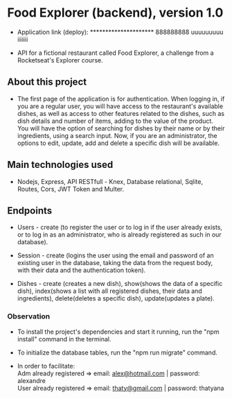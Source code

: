 # Food Explorer (backend), version 1.0 

- Application link (deploy): ********************* 888888888 uuuuuuuuu iiiiiii

- API for a fictional restaurant called Food Explorer, a challenge from a Rocketseat's Explorer course.

## About this project
- The first page of the application is for authentication. 
When logging in, if you are a regular user, you will have access to the restaurant's available dishes, as well as access to other features related to the dishes, such as dish details and number of items, adding to the value of the product. You will have the option of searching for dishes by their name or by their ingredients, using a search input.
Now, if you are an administrator, the options to edit, update, add and delete a specific dish will be available.

## Main technologies used
- Nodejs, Express, API RESTfull - Knex, Database relational, Sqlite, Routes, Cors, JWT Token and Multer.

## Endpoints
- Users - create (to register the user or to log in if the user already exists, or to log in as an administrator, who is already registered as such in our database).

- Session - create (logins the user using the email and password of an existing user in the database, taking the data from the request body, with their data and the authentication token).

- Dishes - create (creates a new dish), show(shows the data of a specific dish), index(shows a list with all registered dishes, their data and ingredients), delete(deletes a specific dish), update(updates a plate).

### Observation
- To install the project's dependencies and start it running, run the "npm install" command in the terminal.

- To initialize the database tables, run the "npm run migrate" command.

- In order to facilitate: <br>
Adm already registered => email: alex@hotmail.com | password: alexandre <br>
User already registered => email: thaty@gmail.com | password: thatyana